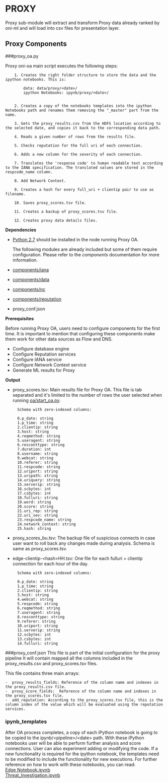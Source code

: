 # PROXY

Proxy sub-module will extract and transform Proxy data already ranked by oni-ml and will load into csv files for presentation layer.

## Proxy Components

###proxy_oa.py

Proxy oni-oa main script executes the following steps:

		1. Creates the right folder structure to store the data and the ipython notebooks. This is: 
		
			data: data/proxy/<date>/
			ipython Notebooks: ipynb/proxy/<date>/
		
		
		2. Creates a copy of the notebooks templates into the ipython Notebooks path and renames them removing the "_master" part from the name.
		
		3. Gets the proxy_results.csv from the HDFS location according to the selected date, and copies it back to the corresponding data path.
		 
		4. Reads a given number of rows from the results file.
		 
		5. Checks reputation for the full uri of each connection.
		 
		6. Adds a new column for the severity of each connection.
		 
		7. Translates the 'response code' to human readable text according to the IANA specification. The translated values are stored in the respcode_name column.
		 
		8. Add Network Context.
		
		9. Creates a hash for every full_uri + clientip pair to use as filename.  
		 
		10. Saves proxy_scores.tsv file.
		 
		11. Creates a backup of proxy_scores.tsv file.
		
		12. Creates proxy data details files. 


**Dependencies**

- [Python 2.7](https://www.python.org/download/releases/2.7/) should be installed in the node running Proxy OA. 

	The following modules are already included but some of them require configuration. Please refer to the _components_ documentation for more information. 
- [components/iana](https://github.com/Open-Network-Insight/oni-oa/blob/1.1/oa/components#IANA-iana)
- [components/data](https://github.com/Open-Network-Insight/oni-oa/blob/1.1/oa/components#data)
- [components/nc](https://github.com/Open-Network-Insight/oni-oa/blob/1.1/oa/components#network-context-nc)
- [components/reputation](https://github.com/Open-Network-Insight/oni-oa/blob/1.1/oa/components/reputation)
- proxy_conf.json

**Prerequisites**

Before running Proxy OA, users need to configure components for the first time. It is important to mention that configuring these components make them work for other data sources as Flow and DNS.  

- Configure database engine
- Configure Reputation services
- Configure IANA service
- Configure Network Context service
- Generate ML results for Proxy

**Output**

- proxy_scores.tsv: Main results file for Proxy OA. This file is tab separated and it's limited to the number of rows the user selected when running [oa/start_oa.py](https://github.com/Open-Network-Insight/oni-oa/blob/1.1/oa/INSTALL.md#usage).

		Schema with zero-indexed columns: 

		0.p_date: string 
		1.p_time: string 
		2.clientip: string 
		3.host: string 
		4.reqmethod: string
		5.useragent: string
		6.resconttype: string
		7.duration: int
		8.username: string 
		9.webcat: string 
		10.referer: string 
		11.respcode: string 
		12.uriport: string 
		13.uripath: string
		14.uriquery: string 
		15.serverip: string
		16.scbytes: int
		17.csbytes: int
		18.fulluri: string
		19.word: string
		20.score: string 
		21.uri_rep: string
		22.uri_sev: string 
		23.respcode_name: string 
		24.network_context: string
		25.hash: string


- proxy_scores_bu.tsv: The backup file of suspicious connects in case user want to roll back any changes made during analysis. Schema is same as proxy_scores.tsv.
     

- edge-clientip-\<hash>HH.tsv: One file for each fulluri + clientip connection for each hour of the day.

		Schema with zero-indexed columns:

		0.p_date: string
		1.p_time: string
		2.clientip: string
		3.host: string
		4.webcat: string
		5.respcode: string
		6.reqmethod: string
		7.useragent: string
		8.resconttype: string
		9.referer: string
		10.uriport: string
		11.serverip: string
		12.scbytes: int
		13.csbytes: int
		14.fulluri: string

###proxy_conf.json
This file is part of the initial configuration for the proxy pipeline It will contain mapped all the columns included in the proxy_results.csv and proxy_scores.tsv files.

This file contains three main arrays:

	-  proxy_results_fields: Reference of the column name and indexes in the proxy_results.csv file.	 
	-  proxy_score_fields:  Reference of the column name and indexes in the proxy_scores.tsv file.	
	-  add_reputation: According to the proxy_scores.tsv file, this is the column index of the value which will be evaluated using the reputation services.


### ipynb_templates
After OA process completes, a copy of each iPython notebook is going to be copied to the ipynb/\<pipeline>/\<date> path. 
With these iPython notebooks user will be able to perform further analysis and score connections. User can also
experiment adding or modifying the code. 
If a new functionality is required for the ipython notebook, the templates need to be modified to include the functionality for new executions.
For further reference on how to work with these notebooks, you can read:  
[Edge Notebook.ipynb](https://github.com/Open-Network-Insight/oni-oa/blob/1.1/oa/proxy/ipynb_templates/EdgeNotebook.md)  
[Threat_Investigation.ipynb](https://github.com/Open-Network-Insight/oni-oa/blob/1.1/oa/proxy/ipynb_templates/ThreatInvestigation.md)
